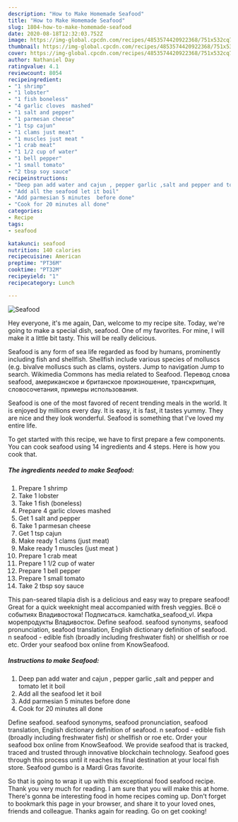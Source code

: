 ```yaml
---
description: "How to Make Homemade Seafood"
title: "How to Make Homemade Seafood"
slug: 1804-how-to-make-homemade-seafood
date: 2020-08-18T12:32:03.752Z
image: https://img-global.cpcdn.com/recipes/4853574420922368/751x532cq70/seafood-recipe-main-photo.jpg
thumbnail: https://img-global.cpcdn.com/recipes/4853574420922368/751x532cq70/seafood-recipe-main-photo.jpg
cover: https://img-global.cpcdn.com/recipes/4853574420922368/751x532cq70/seafood-recipe-main-photo.jpg
author: Nathaniel Day
ratingvalue: 4.1
reviewcount: 8054
recipeingredient:
- "1 shrimp"
- "1 lobster"
- "1 fish boneless"
- "4 garlic cloves  mashed"
- "1 salt and pepper"
- "1 parmesan cheese"
- "1 tsp cajun"
- "1 clams just meat"
- "1 muscles just meat "
- "1 crab meat"
- "1 1/2 cup of water"
- "1 bell pepper"
- "1 small tomato"
- "2 tbsp soy sauce"
recipeinstructions:
- "Deep pan add water and cajun , pepper garlic ,salt and pepper and tomato let it boil"
- "Add all the seafood let it boil"
- "Add parmesian 5 minutes  before done"
- "Cook for 20 minutes all done"
categories:
- Recipe
tags:
- seafood

katakunci: seafood 
nutrition: 140 calories
recipecuisine: American
preptime: "PT36M"
cooktime: "PT32M"
recipeyield: "1"
recipecategory: Lunch

---
```



![Seafood](https://img-global.cpcdn.com/recipes/4853574420922368/751x532cq70/seafood-recipe-main-photo.jpg)

Hey everyone, it's me again, Dan, welcome to my recipe site. Today, we're going to make a special dish, seafood. One of my favorites. For mine, I will make it a little bit tasty. This will be really delicious.

Seafood is any form of sea life regarded as food by humans, prominently including fish and shellfish. Shellfish include various species of molluscs (e.g. bivalve molluscs such as clams, oysters. Jump to navigation Jump to search. Wikimedia Commons has media related to Seafood. Перевод слова seafood, американское и британское произношение, транскрипция, словосочетания, примеры использования.

Seafood is one of the most favored of recent trending meals in the world. It is enjoyed by millions every day. It is easy, it is fast, it tastes yummy. They are nice and they look wonderful. Seafood is something that I've loved my entire life.


To get started with this recipe, we have to first prepare a few components. You can cook seafood using 14 ingredients and 4 steps. Here is how you cook that.

<!--inarticleads1-->

##### The ingredients needed to make Seafood:

1. Prepare 1 shrimp
1. Take 1 lobster
1. Take 1 fish (boneless)
1. Prepare 4 garlic cloves  mashed
1. Get 1 salt and pepper
1. Take 1 parmesan cheese
1. Get 1 tsp cajun
1. Make ready 1 clams (just meat)
1. Make ready 1 muscles (just meat )
1. Prepare 1 crab meat
1. Prepare 1 1/2 cup of water
1. Prepare 1 bell pepper
1. Prepare 1 small tomato
1. Take 2 tbsp soy sauce


This pan-seared tilapia dish is a delicious and easy way to prepare seafood! Great for a quick weeknight meal accompanied with fresh veggies. Всё о событиях Владивостока! Подписаться. kamchatka_seafood_vl. Икра морепродукты Владивосток. Define seafood. seafood synonyms, seafood pronunciation, seafood translation, English dictionary definition of seafood. n seafood - edible fish (broadly including freshwater fish) or shellfish or roe etc. Order your seafood box online from KnowSeafood. 

<!--inarticleads2-->

##### Instructions to make Seafood:

1. Deep pan add water and cajun , pepper garlic ,salt and pepper and tomato let it boil
1. Add all the seafood let it boil
1. Add parmesian 5 minutes  before done
1. Cook for 20 minutes all done


Define seafood. seafood synonyms, seafood pronunciation, seafood translation, English dictionary definition of seafood. n seafood - edible fish (broadly including freshwater fish) or shellfish or roe etc. Order your seafood box online from KnowSeafood. We provide seafood that is tracked, traced and trusted through innovative blockchain technology. Seafood goes through this process until it reaches its final destination at your local fish store. Seafood gumbo is a Mardi Gras favorite. 

So that is going to wrap it up with this exceptional food seafood recipe. Thank you very much for reading. I am sure that you will make this at home. There's gonna be interesting food in home recipes coming up. Don't forget to bookmark this page in your browser, and share it to your loved ones, friends and colleague. Thanks again for reading. Go on get cooking!
